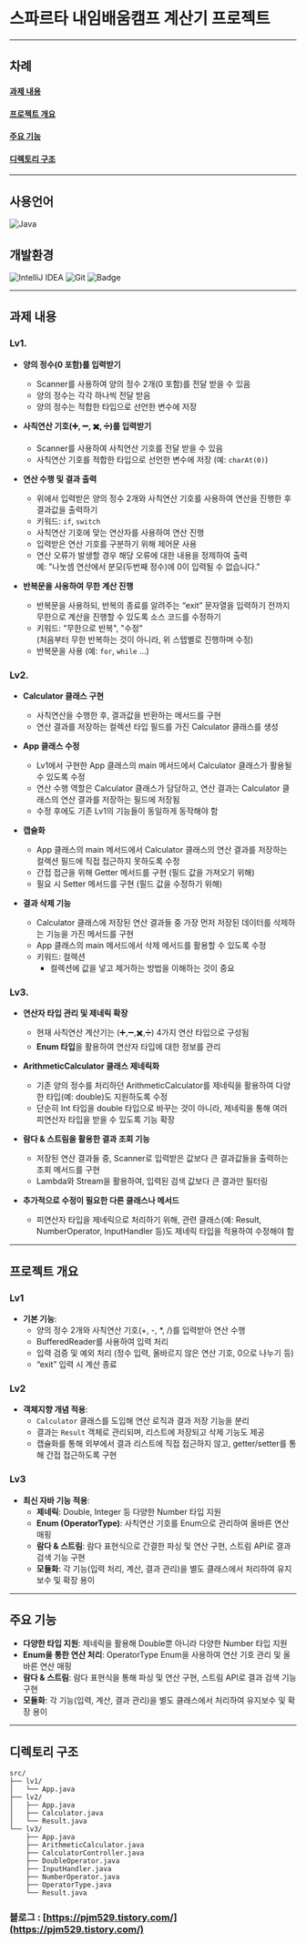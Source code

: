 # 스파르타 내임배움캠프 계산기 프로젝트

---

## 차례

#### [과제 내용](#과제-내용)  
#### [프로젝트 개요](#프로젝트-개요)  
#### [주요 기능](#주요-기능)
#### [디렉토리 구조](#디렉토리-구조)

---

## 사용언어
![Java](https://img.shields.io/badge/java-%23ED8B00.svg?style=for-the-badge&logo=openjdk&logoColor=white)

## 개발환경
![IntelliJ IDEA](https://img.shields.io/badge/IntelliJ_IDEA-000000.svg?style=for-the-badge&logo=intellij-idea&logoColor=white)
![Git](https://img.shields.io/badge/git-%23F05033.svg?style=for-the-badge&logo=git&logoColor=white)
![Badge](http://img.shields.io/badge/-Github-%23181717?style=for-the-badge&logo=GitHub&logoColor=white)

---

## 과제 내용
### Lv1.
- **양의 정수(0 포함)를 입력받기**
    - Scanner를 사용하여 양의 정수 2개(0 포함)를 전달 받을 수 있음
    - 양의 정수는 각각 하나씩 전달 받음
    - 양의 정수는 적합한 타입으로 선언한 변수에 저장


- **사칙연산 기호(➕, ➖, ✖️, ➗)를 입력받기**
    - Scanner를 사용하여 사칙연산 기호를 전달 받을 수 있음
    - 사칙연산 기호를 적합한 타입으로 선언한 변수에 저장 (예: `charAt(0)`)


- **연산 수행 및 결과 출력**
    - 위에서 입력받은 양의 정수 2개와 사칙연산 기호를 사용하여 연산을 진행한 후 결과값을 출력하기
    - 키워드: `if`, `switch`
    - 사칙연산 기호에 맞는 연산자를 사용하여 연산 진행
    - 입력받은 연산 기호를 구분하기 위해 제어문 사용
    - 연산 오류가 발생할 경우 해당 오류에 대한 내용을 정제하여 출력  
      예: "나눗셈 연산에서 분모(두번째 정수)에 0이 입력될 수 없습니다."


- **반복문을 사용하여 무한 계산 진행**
    - 반복문을 사용하되, 반복의 종료를 알려주는 “exit” 문자열을 입력하기 전까지 무한으로 계산을 진행할 수 있도록 소스 코드를 수정하기
    - 키워드: "무한으로 반복", "수정"  
      (처음부터 무한 반복하는 것이 아니라, 위 스텝별로 진행하며 수정)
    - 반복문을 사용 (예: `for`, `while` …)

### Lv2.
- **Calculator 클래스 구현**
    - 사칙연산을 수행한 후, 결과값을 반환하는 메서드를 구현
    - 연산 결과를 저장하는 컬렉션 타입 필드를 가진 Calculator 클래스를 생성


- **App 클래스 수정**
    - Lv1에서 구현한 App 클래스의 main 메서드에서 Calculator 클래스가 활용될 수 있도록 수정
    - 연산 수행 역할은 Calculator 클래스가 담당하고, 연산 결과는 Calculator 클래스의 연산 결과를 저장하는 필드에 저장됨
    - 수정 후에도 기존 Lv1의 기능들이 동일하게 동작해야 함


- **캡슐화**
    - App 클래스의 main 메서드에서 Calculator 클래스의 연산 결과를 저장하는 컬렉션 필드에 직접 접근하지 못하도록 수정
    - 간접 접근을 위해 Getter 메서드를 구현 (필드 값을 가져오기 위해)
    - 필요 시 Setter 메서드를 구현 (필드 값을 수정하기 위해)


- **결과 삭제 기능**
    - Calculator 클래스에 저장된 연산 결과들 중 가장 먼저 저장된 데이터를 삭제하는 기능을 가진 메서드를 구현
    - App 클래스의 main 메서드에서 삭제 메서드를 활용할 수 있도록 수정
    - 키워드: 컬렉션
        - 컬렉션에 값을 넣고 제거하는 방법을 이해하는 것이 중요


### Lv3.
- **연산자 타입 관리 및 제네릭 확장**
    - 현재 사칙연산 계산기는 (➕,➖,✖️,➗) 4가지 연산 타입으로 구성됨
    - **Enum 타입**을 활용하여 연산자 타입에 대한 정보를 관리
        

- **ArithmeticCalculator 클래스 제네릭화**
    - 기존 양의 정수를 처리하던 ArithmeticCalculator를 제네릭을 활용하여 다양한 타입(예: double)도 지원하도록 수정
    - 단순히 Int 타입을 double 타입으로 바꾸는 것이 아니라, 제네릭을 통해 여러 피연산자 타입을 받을 수 있도록 기능 확장


- **람다 & 스트림을 활용한 결과 조회 기능**
    - 저장된 연산 결과들 중, Scanner로 입력받은 값보다 큰 결과값들을 출력하는 조회 메서드를 구현
    - Lambda와 Stream을 활용하여, 입력된 검색 값보다 큰 결과만 필터링
     

- **추가적으로 수정이 필요한 다른 클래스나 메서드**
    - 피연산자 타입을 제네릭으로 처리하기 위해, 관련 클래스(예: Result, NumberOperator, InputHandler 등)도 제네릭 타입을 적용하여 수정해야 함
---
## 프로젝트 개요

### Lv1
- **기본 기능**:
    - 양의 정수 2개와 사칙연산 기호(+, -, *, /)를 입력받아 연산 수행
    - BufferedReader를 사용하여 입력 처리
    - 입력 검증 및 예외 처리 (정수 입력, 올바르지 않은 연산 기호, 0으로 나누기 등)
    - “exit” 입력 시 계산 종료

### Lv2
- **객체지향 개념 적용**:
    - `Calculator` 클래스를 도입해 연산 로직과 결과 저장 기능을 분리
    - 결과는 `Result` 객체로 관리되며, 리스트에 저장되고 삭제 기능도 제공
    - 캡슐화를 통해 외부에서 결과 리스트에 직접 접근하지 않고, getter/setter를 통해 간접 접근하도록 구현

### Lv3
- **최신 자바 기능 적용**:
    - **제네릭**: Double, Integer 등 다양한 Number 타입 지원
    - **Enum (OperatorType)**: 사칙연산 기호를 Enum으로 관리하여 올바른 연산 매핑
    - **람다 & 스트림**: 람다 표현식으로 간결한 파싱 및 연산 구현, 스트림 API로 결과 검색 기능 구현
    - **모듈화**: 각 기능(입력 처리, 계산, 결과 관리)을 별도 클래스에서 처리하여 유지보수 및 확장 용이

---

## 주요 기능

- **다양한 타입 지원**: 제네릭을 활용해 Double뿐 아니라 다양한 Number 타입 지원
- **Enum을 통한 연산 처리**: OperatorType Enum을 사용하여 연산 기호 관리 및 올바른 연산 매핑
- **람다 & 스트림**: 람다 표현식을 통해 파싱 및 연산 구현, 스트림 API로 결과 검색 기능 구현
- **모듈화**: 각 기능(입력, 계산, 결과 관리)을 별도 클래스에서 처리하여 유지보수 및 확장 용이

---

## 디렉토리 구조
``` plaintext
src/
├── lv1/
│   └── App.java
├── lv2/
│   ├── App.java
│   ├── Calculator.java
│   └── Result.java
└── lv3/
    ├── App.java
    ├── ArithmeticCalculator.java
    ├── CalculatorController.java
    ├── DoubleOperator.java
    ├── InputHandler.java
    ├── NumberOperator.java
    ├── OperatorType.java
    └── Result.java

```

### 블로그 : [https://pjm529.tistory.com/](https://pjm529.tistory.com/)